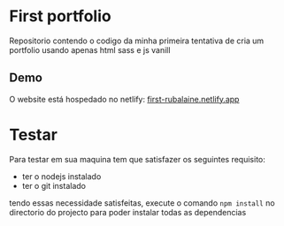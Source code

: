 # First portfolio
Repositorio contendo o codigo da minha primeira tentativa de cria um portfolio usando apenas html sass e js vanill

## Demo
O website está hospedado no netlify: [first-rubalaine.netlify.app](https://first-rubalaine.netlify.app/)

# Testar
Para testar em sua maquina tem que satisfazer os seguintes requisito: 
- ter o nodejs instalado
- ter o git instalado

tendo essas necessidade satisfeitas, execute o comando `npm install` no directorio do projecto para poder instalar todas as dependencias

